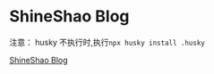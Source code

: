# ShineShao Blog

注意： husky 不执行时,执行`npx husky install .husky`

[ShineShao Blog](https://freeshineit.github.io/)
